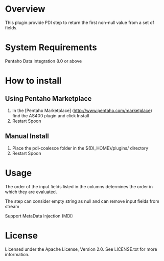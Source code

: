 # Overview #

This plugin provide PDI step to return the first non-null value from a set of fields.

# System Requirements #

Pentaho Data Integration 8.0 or above

# How to install #

## Using Pentaho Marketplace ##

1. In the [Pentaho Marketplace] (http://www.pentaho.com/marketplace) find the AS400 plugin and click Install
2. Restart Spoon

## Manual Install ##

1. Place the pdi-coalesce folder in the ${DI\_HOME}/plugins/ directory
2. Restart Spoon

# Usage #

The order of the input fields listed in the columns determines the order in which they are evaluated.

The step can consider empty string as null and can remove input fields from stream

Support MetaData Injection (MDI) 

# License #

Licensed under the Apache License, Version 2.0. See LICENSE.txt for more information.


